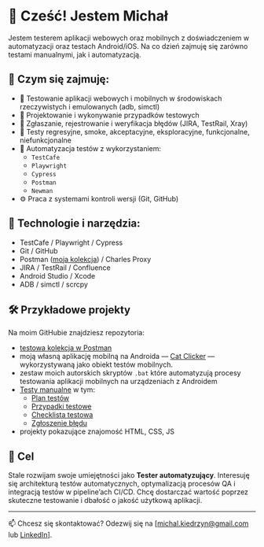 # 👋 Cześć! Jestem Michał

Jestem testerem aplikacji webowych oraz mobilnych z doświadczeniem w automatyzacji oraz testach Android/iOS. Na co dzień zajmuję się zarówno testami manualnymi, jak i automatyzacją.

## 💼 Czym się zajmuję:

* 📱 Testowanie aplikacji webowych i mobilnych w środowiskach rzeczywistych i emulowanych (adb, simctl)
* 🧪 Projektowanie i wykonywanie przypadków testowych
* 🐛 Zgłaszanie, rejestrowanie i weryfikacja błędów (JIRA, TestRail, Xray)
* 🔄 Testy regresyjne, smoke, akceptacyjne, eksploracyjne, funkcjonalne, niefunkcjonalne
* 🤖 Automatyzacja testów z wykorzystaniem:
  * `TestCafe`
  * `Playwright`
  * `Cypress`
  * `Postman`
  * `Newman`
* ⚙️ Praca z  systemami kontroli wersji (Git, GitHub)

## 🧠 Technologie i narzędzia:

* TestCafe / Playwright / Cypress
* Git / GitHub
* Postman ([moja kolekcja](https://github.com/MKiedrzyn/postman-project)) / Charles Proxy
* JIRA / TestRail / Confluence
* Android Studio / Xcode
* ADB / simctl / scrcpy

## 🛠️ Przykładowe projekty

Na moim GitHubie znajdziesz repozytoria:

* [testowa kolekcja w Postman](https://github.com/MKiedrzyn/postman-project)
* moją własną aplikację mobilną na Androida — [Cat Clicker](https://github.com/MKiedrzyn/CatClicker) — wykorzystywaną jako obiekt testów mobilnych.
* zestaw moich autorskich skryptów `.bat` które automatyzują procesy testowania aplikacji mobilnych na urządzeniach z Androidem
* [Testy manualne](https://github.com/MKiedrzyn/CatClicker/tree/master/tests/manual) w tym:
  * [Plan testów](https://github.com/MKiedrzyn/CatClicker/blob/master/tests/manual/test-plan.md)
  * [Przypadki testowe](https://github.com/MKiedrzyn/CatClicker/blob/master/tests/manual/test-cases.md)
  * [Checklista testowa](https://github.com/MKiedrzyn/CatClicker/blob/master/tests/manual/checklist.md)
  * [Zgłoszenie błędu](https://github.com/MKiedrzyn/CatClicker/blob/master/tests/manual/bug-reports.md)
* projekty pokazujące znajomość HTML, CSS, JS

## 🎯 Cel

Stale rozwijam swoje umiejętności jako **Tester automatyzujący**. Interesuję się architekturą testów automatycznych, optymalizacją procesów QA i integracją testów w pipeline’ach CI/CD. Chcę dostarczać wartość poprzez skuteczne testowanie i dbałość o jakość użytkową aplikacji.

---

📫 Chcesz się skontaktować? Odezwij się na \[michal.kiedrzyn@gmail.com lub [LinkedIn](https://www.linkedin.com/in/michal-kiedrzyn/)].

